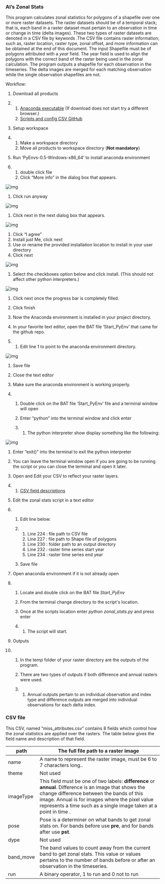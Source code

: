 ### Al’s Zonal Stats



This program calculates zonal statistics for polygons of a shapefile over one or more raster datasets. The raster datasets should be of a temporal stack; that is, each band in a raster dataset must pertain to an observation in time or change in time (delta images). These two types of raster datasets are denoted in a CSV file by keywords .The CSV file contains raster information; such as, raster location, raster type, zonal offset, and more information can be obtained at the end of this document. The input Shapefile must be of polygons attributed with a *year* field. The year field is used to align the polygons with the correct band of the raster being used in the zonal calculation. The program outputs a shapefile for each observation in the timeseries. The delta images are merged for each matching observation while the single observation shapefiles are not. 



Workflow:



1. Download all products 

2. 1. [Anaconda executable](https://drive.google.com/file/d/1Tm0qBHEbWVF6Gm_DT3m9iOGpHfaFTqhw/view?usp=share_link) (If download does not start try a different browser.)
   2. [Scripts and config CSV GitHub ](https://github.com/clarype/al_zonal_stats/archive/refs/heads/main.zip)

3. Setup workspace 

4. 1. Make a workspace directory 
   2. Move all products to workspace directory (**Not mandatory**)

5. Run ‘PyEnvs-0.5-Windows-x86_64’ to install anaconda environment

6. 1. double click file
   2. Click “More info” in the dialog box that appears.

![img](https://lh6.googleusercontent.com/Acdi-tYgRUB2Q5PSvcGAObGXLd9NmB38DSZsRC35EiMqZzYY8hlE2HD4RFV20915eloG3AWK76KITXnlg51Fl2nKtP-xqBrK7nnE9Ku7mBYMX7gRZtPFoDalB8spaTn0pquM35KqiLSeFJIenHgFaQg894sr5vgl0behp-hY_3B7XDTZ6TVI44zSrw3Oug)

1. Click run anyway

![img](https://lh6.googleusercontent.com/guncH4qST2Q4iirDG9IBgkGmBHqI6hrqlDGoxKRGSfs4ks5O3KzWYv0TqbG1pV1odOjWkmE0slhWRkCJ_4aM9FLgPDlpbGpco45ol5cr-7p6NLCtYuteOC7WZk1B9Kc7IWDnoEe83BHZYcO8rm0CcyRLVkwjxUAUSH4ZxWF15rbqj8E9pvQjsB-ogHX-aQ)

1. Click next in the next dialog box that appears.

![img](https://lh3.googleusercontent.com/cyWvtnLhyty8YrUXArPSWyu2Fc7-cdUwow4_n6QJmOlCQN5cNTyzQ47YqNyV-8EKR9AV2VgzBif1phLfCcIDKw0pRxrNu9EDk1-zQE7OHIAXoadzdbgHDW5rie9CDSMvrudDLgVFRH84WpYt4MCjfKBujzvHMZlF-8nrPaelZV939-pp--UeuA9q7g7D3g)

1. Click “I agree”
2. Install just Me, click next 
3. Use or rename the provided installation location to install in your user directory
4. Click next

![img](https://lh3.googleusercontent.com/TZDD7MeVokOj7Hy1hO4JxtWivTPaFY_HA6ASpJNaitUM7vIoQWO2HuprxwkSBIMIUNUJRzn1nLNQ2kuAWSssYSgDX3hZTL-VuwIO9tU9ZrVVhFh91XAF2v-pRSAM76rwrOcB6-WDWZG0ZHfVOxko8ZKubsST3i0Dlxksd5kcSWbkivkptwtfIMMx2eB4)

1. Select the checkboxes option below and click install. (This should not affect other python interpreters.)

![img](https://lh6.googleusercontent.com/KA6sG6JNaw-OKPDDdPJzrARlOrm9ff9Xs6sq0zOjBkIpIoxCA4pqjPggc6eP8BVYE_4xTpDEuBg1O5xBM5uR99BPw5uGju487S4koehU25xU3iDKFj-DYGKY7DKkS7fRX5n8yzwG0cq-NrIIxt-fA5MLaPpNuZAhiUbw9n9Z1ZWgK6BpClO1wTqnoGsOGQ)

1. Click next once the progress bar is completely filled. 
2. Click finish 
3. Now the Anaconda environment is installed in your project directory.



1. In your favorite text editor, open the BAT file ‘Start_PyEnv’ that came for the github repo.

2. 1. Edit line 1 to point to the anaconda environment directory. 

![img](https://lh5.googleusercontent.com/m41QgcQnRp_RxQC5hyiVRbbjAVv1eQMCDRpRG72f5VSvrsKKYdCPsbzHEEF4qvrEa7qUkYytscmAAStmazCft2csb8FpeoIvtCu-l57kZZhoQiaBw7JqibmJI-1TOpWR7trkTdDqiIZXkeanNBGU-m40klUIwX0nkWbCdydBboZBkhYHUnQzP-pT_BnJ)

1. Save file 

2. Close the text editor

3. Make sure the anaconda environment is working properly.

4. 1. Double click on the BAT file ‘Start_PyEnv’ file and a terminal window will open

   2. Enter “python” into the terminal window and click enter 

   3. 1. The python interpreter show display something like the following:

![img](https://lh5.googleusercontent.com/_yvOJGOqjHU4HZFpE7K0mTH99MNarfL8khxxsEWb4O_3bTkALg5F34QwrmocP5KOzNVD0d8-yce4Mq6lasVNai_QyoScUWJQg4Kmd4bWx5o0gA2LI8TEZ8aV2M3pRciTHO0kszhFDuPNjUZkAKkmbzUB5K2at7oy9EC7IeCMIeENEX8BpxBQ3rO9ARJnmQ)

1. Enter “exit()” into the terminal to exit the python interpreter
2. You can leave the terminal window open if you are going to be running the script or you can close the terminal and open it later.

1. Open and Edit your CSV to reflect your raster layers.

2. 1. [CSV field descriptions ](https://docs.google.com/document/d/1fFuZTMBCehp4FO2wQbpBZcJVbik-pitcykELqBy4W1s/edit#heading=h.qq0vho4rce4f)

3. Edit the zonal stats script in a text editor 

4. 1. Edit line below:

   2. 1. Line 224 : file path to CSV file 
      2. Line 227 : file path to Shape file of polygons 
      3. Line 230 : folder path to an output directory
      4. Line 232 : raster time series start year
      5. Line 234 : raster time series end year

   3. Save file

5. Open anaconda environment if it is not already open

6. 1. Locate and double click on the BAT file *Start_PyEnv*

   2. From the terminal change directory to the script's location.

   3. Once at the scripts location enter *python zonal_stats.py* and press enter 

   4. 1. The script will start. 

7. Outputs 

8. 1. In the temp folder of your raster directory are the outputs of the program.

   2. There are two types of outputs if both difference and annual rasters were used.

   3. 1. Annual outputs pertain to an individual observation and index type and difference outputs are merged into individual observations for each delta index. 

































### CSV file 



This CSV, named “miss_attributes.csv” contains 8 fields which control how the zonal statistics are applied over the rasters. The table below gives the field name and description of that field.





| path      | The full file path to a raster image                         |
| --------- | ------------------------------------------------------------ |
| name      | A name to represent the raster image, must be 6 to 7 characters long.. |
| theme     | Not used                                                     |
| imageType | This field must be one of two labels: **difference** or **annual**. Difference is an image that shows the change difference between the bands of this image. Annual is for images where the pixel value represents a time such as a single image taken at a point in time . |
| pose      | Pose is a determiner on what bands to get zonal stats on. For bands before use **pre**, and for bands after use **pst**. |
| dype      | Not used                                                     |
| band_move | The band values to count away from the current band to get zonal stats. This value or values pertains to the number of bands before or after an observation in the timeseries. |
| run       | A binary operator, 1 to run and 0 not to run                 |

 

